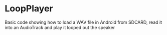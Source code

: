 LoopPlayer
==========

Basic code showing how to load a WAV file in Android from SDCARD, read it into an AudioTrack and play it looped out the speaker
